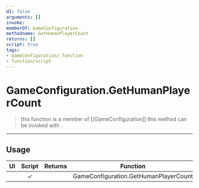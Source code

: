 ```yaml
---
UI: false
arguments: []
invoke: .
memberOf: GameConfiguration
methodname: GetHumanPlayerCount
returns: []
script: true
tags:
- GameConfiguration/_function
- function/script
---
```

# GameConfiguration.GetHumanPlayerCount
> this function is a member of [[GameConfiguration]]
> this method can be invoked with `.`
-----
## Usage
|  UI | Script | Returns | Function | Arguments |
|:---:|:------:|-------:|:--------:|:---------|
| |✓||GameConfiguration.GetHumanPlayerCount||
